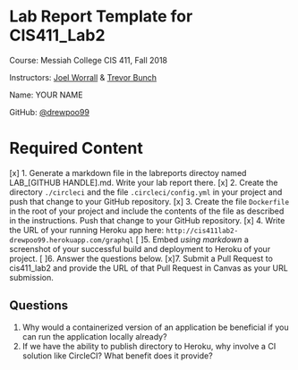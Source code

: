 # Lab Report Template for CIS411_Lab2
Course: Messiah College CIS 411, Fall 2018

Instructors: [Joel Worrall](https://github.com/tangollama) & [Trevor Bunch](https://github.com/trevordbunch)

Name: YOUR NAME

GitHub: [@drewpoo99](https://github.com/drewpoo99)

# Required Content

[x] 1. Generate a markdown file in the labreports directoy named LAB_[GITHUB HANDLE].md. Write your lab report there.
[x] 2. Create the directory ```./circleci``` and the file ```.circleci/config.yml``` in your project and push that change to your GitHub repository.
[x] 3. Create the file ```Dockerfile``` in the root of your project and include the contents of the file as described in the instructions. Push that change to your GitHub repository.
[x] 4. Write the URL of your running Heroku app here: ```http://cis411lab2-drewpoo99.herokuapp.com/graphql```
[ ]5. Embed _using markdown_ a screenshot of your successful build and deployment to Heroku of your project.
[ ]6. Answer the questions below.
[x]7. Submit a Pull Request to cis411_lab2 and provide the URL of that Pull Request in Canvas as your URL submission.

## Questions
1. Why would a containerized version of an application be beneficial if you can run the application locally already?
2. If we have the ability to publish directory to Heroku, why involve a CI solution like CircleCI? What benefit does it provide?
